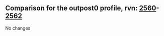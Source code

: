 ## Comparison for the outpost0 profile, rvn: [2560](https://github.com/PRO100KatYT/FortniteProfileRevisions/tree/main/profiles/outpost0/2560%20outpost0.json)-[2562](https://github.com/PRO100KatYT/FortniteProfileRevisions/tree/main/profiles/outpost0/2562%20outpost0.json)

No changes

